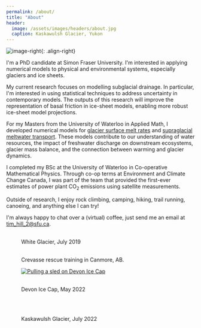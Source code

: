 ```yaml
---
permalink: /about/
title: "About"
header:
  image: /assets/images/headers/about.jpg
  caption: Kaskawulsh Glacier, Yukon
---
```


![image-right](/assets/images/headshot_400px.jpg){: .align-right}

I'm a PhD candidate at Simon Fraser University. I'm interested in applying numerical models to physical and environmental systems, especially glaciers and ice sheets.

My current research focuses on modelling subglacial drainage. In particular, I'm interested in using statistical techniques to address uncertainty in contemporary models. The outputs of this research will improve the representation of basal friction in ice-sheet models, enabling more robust ice-sheet model projections.

For my Masters from the University of Waterloo in Applied Math, I developed numerical models for [glacier surface melt rates](/projects/seb/) and [supraglacial meltwater transport](/projects/sads/). These models contribute to our understanding of water resources, the impact of freshwater discharge on downstream ecosystems, glacier mass balance, and the connection between warming and glacier dynamics.

I completed my BSc at the University of Waterloo in Co-operative Mathematical Physics. Through co-op terms at Environment and Climate Change Canada, I was part of the team that provided the first-ever estimates of power plant CO<sub>2</sub> emissions using satellite measurements.

Outside of research, I enjoy rock climbing, camping, hiking, trail running, canoeing, and anything else I can try!

I'm always happy to chat over a (virtual) coffee, just send me an email at [tim_hill_2@sfu.ca](mailto:tim_hill_2@sfu.ca).


<figure class="third">
	<a href="/assets/images/gallery_01.jpg" rel="White Glacier"><img src="/assets/images/gallery_001.jpg" alt="" /></a>
        <a href="/assets/images/gallery_02.jpg" rel="White Glacier"><img src="/assets/images/gallery_002.jpg" alt="" /></a>
        <a href="/assets/images/gallery_03.jpg" rel="White Glacier"><img src="/assets/images/gallery_003.jpg" alt="" /></a>
	<figcaption>White Glacier, July 2019</figcaption>
</figure>

<figure class="half">
        <a href="/assets/images/gallery_004.jpg" rel="Three Sisters, Canmore"><img src="/assets/images/gallery_004.jpg" alt="" /></a>
        <a href="/assets/images/gallery_005.jpg" rel="Crevasse Rescue Training, Canmore"><img src="/assets/images/gallery_005.jpg" alt="" /></a>
	<figcaption>Crevasse rescue training in Canmore, AB.</figcaption>
</figure>

<figure>
  <a href="/assets/images/gallery_006.jpg" rel=""><img src="/assets/images/gallery_006.jpg" alt="Pulling a sled on Devon Ice Cap"/></a>
</figure>


<figure class="third">
        <a href="/assets/images/gallery_007.jpg" rel="Lake Louise"><img src="/assets/images/gallery_007.jpg" alt="" /></a>
        <a href="/assets/images/gallery_008.jpg" rel="Lake Huron"><img src="/assets/images/gallery_008.jpg" alt="" /></a>
        <a href="/assets/images/gallery_009.jpg" rel="Winter portrait"><img src="/assets/images/gallery_009.jpg" alt="" /></a>
	<figcaption>Devon Ice Cap, May 2022</figcaption>
</figure>

<figure class="half">
        <a href="/assets/images/gallery_010.jpg" rel="Kaskawulsh Glacier, Yukon"><img src="/assets/images/gallery_010.jpg" alt="" /></a>
        <a href="/assets/images/gallery_011.jpg" rel="Kaskawulsh Glacier, Yukon"><img src="/assets/images/gallery_011.jpg" alt="" /></a>
</figure>

<figure class="third">
        <a href="/assets/images/gallery_012.jpg" rel="Kaskawulsh Glacier, Yukon"><img src="/assets/images/gallery_012.jpg" alt="" /></a>
        <a href="/assets/images/gallery_013.jpg" rel="Kaskawulsh Glacier, Yukon"><img src="/assets/images/gallery_013.jpg" alt="" /></a>
        <a href="/assets/images/gallery_014.jpg" rel="Winter portrait"><img src="/assets/images/gallery_014.jpg" alt="" /></a>
        <figcaption>Kaskawulsh Glacier, July 2022</figcaption>
</figure>



